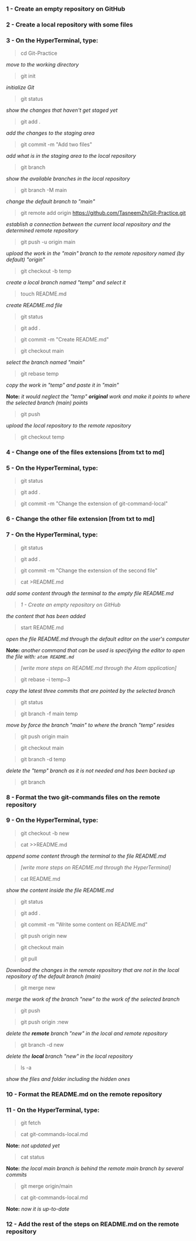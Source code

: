 ### 1 - Create an empty repository on GitHub

### 2 - Create a local repository with some files

### 3 - On the HyperTerminal, type:

> cd Git-Practice

*move to the working directory*

> git init

*initialize Git*

> git status

*show the changes that haven't get staged yet*

> git add .

*add the changes to the staging area*

> git commit -m "Add two files"

*add what is in the staging area to the local repository*

> git branch

*show the available branches in the local repository*

> git branch -M main

*change the default branch to "main"*

> git remote add origin https://github.com/TasneemZh/Git-Practice.git

*establish a connection between the current local repository and the determined remote repository*

> git push -u origin main

*upload the work in the "main" branch to the remote repository named (by default) "origin"*

> git checkout -b temp

*create a local branch named "temp" and select it*

> touch README.md

*create README.md file*

> git status

> git add .

> git commit -m "Create README.md"

> git checkout main

*select the branch named "main"*

> git rebase temp

*copy the work in "temp" and paste it in "main"*

**Note:** *it would neglect the "temp" **original** work and make it points to where the selected branch (main) points*

> git push

*upload the local repository to the remote repository*

> git checkout temp

### 4 - Change one of the files extensions [from txt to md]

### 5 - On the HyperTerminal, type:

> git status

> git add .

> git commit -m "Change the extension of git-command-local"

### 6 - Change the other file extension [from txt to md]

### 7 - On the HyperTerminal, type:

> git status

> git add .

> git commit -m "Change the extension of the second file"

> cat >README.md

*add some content through the terminal to the empty file README.md*

> *1 - Create an empty repository on GitHub*

*the content that has been added* 

> start README.md

*open the file README.md through the default editor on the user's computer*

**Note:** *another command that can be used is specifying the editor to open the file with: `atom README.md`*

> *[write more steps on README.md through the Atom application]*

> git rebase -i temp~3

*copy the latest three commits that are pointed by the selected branch*

> git status

> git branch -f main temp

*move by force the branch "main" to where the branch "temp" resides*

> git push origin main

> git checkout main

> git branch -d temp

*delete the "temp" branch as it is not needed and has been backed up*

> git branch

### 8 - Format the two git-commands files on the remote repository

### 9 - On the HyperTerminal, type:

> git checkout -b new 

> cat >>README.md

*append some content through the terminal to the file README.md*

> *[write more steps on README.md through the HyperTerminal]*

> cat README.md

*show the content inside the file README.md*

> git status

> git add .

> git commit -m "Write some content on README.md"

> git push origin new

> git checkout main

> git pull

*Download the changes in the remote repository that are not in the local repository of the default branch (main)*

> git merge new

*merge the work of the branch "new" to the work of the selected branch*

> git push

> git push origin :new

*delete the **remote** branch "new" in the local and remote repository*

> git branch -d new

*delete the **local** branch "new" in the local repository*

> ls -a

*show the files and folder including the hidden ones*

### 10 - Format the README.md on the remote repository

### 11 - On the HyperTerminal, type:

> git fetch

> cat git-commands-local.md

**Note:** *not updated yet*

> cat status

**Note:** *the local main branch is behind the remote main branch by several commits*

> git merge origin/main

> cat git-commands-local.md

**Note:** *now it is up-to-date*

### 12 - Add the rest of the steps on README.md on the remote repository


